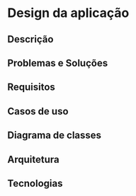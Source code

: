 # Design da aplicação

## Descrição

## Problemas e Soluções

## Requisitos

## Casos de uso

## Diagrama de classes

## Arquitetura

## Tecnologias